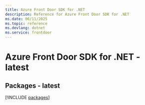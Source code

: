 ```yaml
---
title: Azure Front Door SDK for .NET
description: Reference for Azure Front Door SDK for .NET
ms.date: 06/11/2025
ms.topic: reference
ms.devlang: dotnet
ms.service: frontdoor
---
```

# Azure Front Door SDK for .NET - latest
## Packages - latest
[!INCLUDE [packages](front-door-index.md)]
